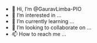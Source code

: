 - 👋 Hi, I’m @GauravLimba-PIO
- 👀 I’m interested in ...
- 🌱 I’m currently learning ...
- 💞️ I’m looking to collaborate on ...
- 📫 How to reach me ...

<!---
GauravLimba-PIO/GauravLimba-PIO is a ✨ special ✨ repository because its `README.md` (this file) appears on your GitHub profile.
You can click the Preview link to take a look at your changes.
--->
